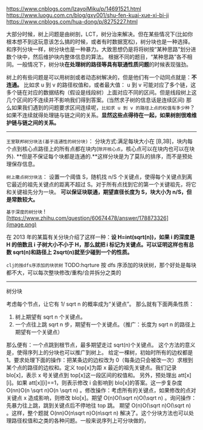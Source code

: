 https://www.cnblogs.com/IzayoiMiku/p/14691521.html
https://www.luogu.com.cn/blog/gxy001/shu-fen-kuai-xue-xi-bi-ji
https://www.cnblogs.com/hua-dong/p/8275227.html

大部分时候，树上问题是由树剖，LCT，树分治来解决。但在某些情况下(比如你根本想不到这玩意该怎么搞的时候，或者有时数据宽松)，树分块也是一种选择。
和序列分块一样，树分块也是一种暴力。大致思想仍是将将树按“某种思路”划分进数个块中，然后维护块内整体信息的算法。
根据不同的题目，“某种思路”各不相同。一般情况下，树分块**在处理树的路径等具有联通性质问题**的时候表现强劲。

树上的有些问题是可以用树剖或者动态树解决的，但是他们有一个动同点就是：**不连通。**
比如求 u 到 v 的路径权值和，或者最大值：
u 到 v 可能对应了多个链，这多个链在对应的数据结构（假设是线段树）上面对应不同的区间。但是线段树上这几个区间的不连续并不影响我们得到答案。(当然求子树的信息话是连续区间)
那么如果我们遇到的问题要求区间连续呢，`比如求 u 到 v 的路径上点的权值有多少种`？如果不连续就得处理链与链之间的关系。**显然这些点得待在一起，如果树剖很难维护链与链之间的关系。**

---

`王室联邦树分块法(基于连通性的树分块)`：
分块方式:满足每块大小在 [B,3B]，块内每个点到核心点路径上的所有点都在块内(`除开核心点`，核心点可以在块内也可以在块外).
**但是不保证每个块都是连通的.**这样分块是为了莫队的排序，而不是预处理保存信息。

`树上撒点树分块法`：
设置一个阈值 S，随机找 n/S 个关键点，使得每个关键点到离它最近的祖先关键点的距离不超过 S。对于所有点找到它的第一个关键祖先，将它和关键祖先分为一块。
**可以保证块联通，期望直径长度为 S，块大小为 n/S，但是常数较大。**

`基于深度的树分块`
![https://www.zhihu.com/question/60674478/answer/178873326](image.png)

在 2013 年的某篇有关分块介绍了这样一种：**设 H=int(sqrt(n))，如果 i 的深度是 H 的倍数且 i 子树大小不小于 H，那么就把 i 标记为关键点。可以证明这样也有总数 sqrt(n)和路径上 2sqrt(n)就至少碰到一个的性质。**

`clj的按dfs序添加的块状树`
TODO:hqrture
按 dfs 序添加的块状树，那个好处是每块都不大，可以每次整块修改/重构/合并拆分之类的

---

树分块

考虑每个节点，让它有 1/ sqrt n 的概率成为“关键点”。
那么就有下面两条性质：

1. 树上期望有 sqrt n 个关键点。
2. 一个点往上跳 sqrt n 步，期望有一个关键点。（推广：长度为 sqrt n 的路径上期望有一个关键点）

那么便有：一个点跳到根节点，最多期望走过 sqrt(n)个关键点。
这个方法的意义是，使得序列上的分块也可以推广到树上。
给定一棵树，初始时所有的边权都是 1。要求处理下面的操作：把某条边的边权改为 0（每条边只会被改一次）求根到某个点的路径的边权和。定义 top[x]为距 x 最近的祖先关键点。我们记录 blo[x]，表示 x 号关键点到 top[x]这一段区间的权值和。
另外，预处理出 att[x][i]。如果 att[x][i]==1，则表示修改 i 会影响到 blo[x]的答案。这一步复杂度 O(nn)O(n \sqrt n)O(n \sqrt n) 。修改操作：考虑所有的关键点，如果修改的点对关键点 x 造成影响，则修改 blo[x]。期望 O(n)O(\sqrt n)O(\sqrt n) 。询问操作：先暴力往上跳，跳到关键点后不停地往 top 跳。 期望 O(n)O(\sqrt n)O(\sqrt n) 。这样，整个题就 O(nn)O(n\sqrt n)O(n\sqrt n) 解决了。这个分块方法也可以处理路径权值和之类的各种问题。一般来说序列上可分块做的，
